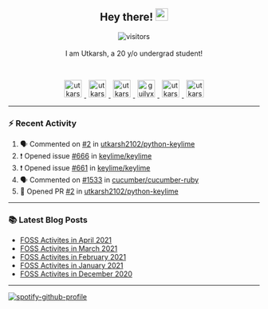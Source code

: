 <h2 align="center">
  <b>Hey there!</b> <img src="https://media.giphy.com/media/hvRJCLFzcasrR4ia7z/giphy.gif" width="25px">
</h2>

<p align="center">
  <img src="https://visitor-badge.glitch.me/badge?page_id=utkarsh2102" alt="visitors">
  <br/>
  <br/>
  I am Utkarsh, a 20 y/o undergrad student!
</p>

<br/>
<p align="center">
<a href="https://nm.debian.org/person/utkarsh/">
  <img alt="utkarsh2102 | Debian" width="35px" src="https://www.flaticon.com/svg/static/icons/svg/226/226772.svg" hspace="5"/>
</a>
<a href="https://twitter.com/utkarsh2102">
  <img alt="utkarsh2102 | Twitter" width="35px" src="https://image.flaticon.com/icons/svg/2111/2111703.svg" hspace="5"/>
</a>
<a href="mailto:utkarsh@debian.org">
  <img alt="utkarsh2102 | Mail" width="35px" src="https://www.flaticon.com/svg/static/icons/svg/893/893315.svg" hspace="5"/>
</a>
<a href="https://open.spotify.com/user/wr6c7rh4fwc5fvibnwrwwzlrn">
  <img alt="guilyx's Spotify" width="35px" src="https://image.flaticon.com/icons/svg/2111/2111627.svg" hspace="5"/>
</a>
<a href="https://www.linkedin.com/in/utkarsh2102"><img alt="utkarsh2102 | LinkedIn" width="35px" src="https://image.flaticon.com/icons/svg/2111/2111465.svg" hspace="5"/>
</a>
<a href="https://www.instagram.com/utkarsh2102">
  <img alt="utkarsh2102 | Instagram" width="35px" src="https://image.flaticon.com/icons/svg/2111/2111421.svg" hspace="5"/>
</a>
</p>

---

### :zap: Recent Activity

<!--START_SECTION:activity-->
1. 🗣 Commented on [#2](https://github.com/utkarsh2102/python-keylime/issues/2) in [utkarsh2102/python-keylime](https://github.com/utkarsh2102/python-keylime)
2. ❗️ Opened issue [#666](https://github.com/keylime/keylime/issues/666) in [keylime/keylime](https://github.com/keylime/keylime)
3. ❗️ Opened issue [#661](https://github.com/keylime/keylime/issues/661) in [keylime/keylime](https://github.com/keylime/keylime)
4. 🗣 Commented on [#1533](https://github.com/cucumber/cucumber-ruby/issues/1533) in [cucumber/cucumber-ruby](https://github.com/cucumber/cucumber-ruby)
5. 💪 Opened PR [#2](https://github.com/utkarsh2102/python-keylime/pull/2) in [utkarsh2102/python-keylime](https://github.com/utkarsh2102/python-keylime)
<!--END_SECTION:activity-->

---

### :books: Latest Blog Posts

<!-- BLOG-POST-LIST:START -->
- [FOSS Activites in April 2021](https://utkarsh2102.com/posts/foss-in-april-21/)
- [FOSS Activites in March 2021](https://utkarsh2102.com/posts/foss-in-march-21/)
- [FOSS Activites in February 2021](https://utkarsh2102.com/posts/foss-in-feb-21/)
- [FOSS Activites in January 2021](https://utkarsh2102.com/posts/foss-in-jan-21/)
- [FOSS Activites in December 2020](https://utkarsh2102.com/posts/foss-in-dec-20/)
<!-- BLOG-POST-LIST:END -->

---

[![spotify-github-profile](https://spotify-github-profile.vercel.app/api/view?uid=wr6c7rh4fwc5fvibnwrwwzlrn&cover_image=true)](https://spotify-github-profile.vercel.app/api/view?uid=wr6c7rh4fwc5fvibnwrwwzlrn&redirect=true)
